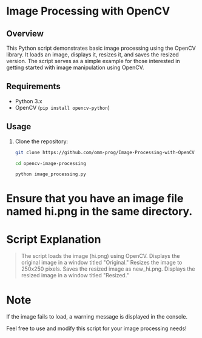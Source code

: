 # Image Processing with OpenCV

## Overview

This Python script demonstrates basic image processing using the OpenCV library. It loads an image, displays it, resizes it, and saves the resized version. The script serves as a simple example for those interested in getting started with image manipulation using OpenCV.

## Requirements

- Python 3.x
- OpenCV (`pip install opencv-python`)

## Usage

1. Clone the repository:

   ```bash
   git clone https://github.com/omm-prog/Image-Processing-with-OpenCV

   cd opencv-image-processing
   
   python image_processing.py

# Ensure that you have an image file named hi.png in the same directory.

# Script Explanation
> The script loads the image (hi.png) using OpenCV.
> Displays the original image in a window titled "Original."
> Resizes the image to 250x250 pixels.
> Saves the resized image as new_hi.png.
> Displays the resized image in a window titled "Resized."

# Note

If the image fails to load, a warning message is displayed in the console.

Feel free to use and modify this script for your image processing needs!




